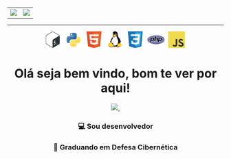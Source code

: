 <div align="center">
    <table height="auto">
        <td>
            <img height="200px" src="https://github-readme-stats-sigma-five.vercel.app/api/top-langs/?username=73710&show_icons=true&theme=radical&count_private=true"/>
        </td>
        <td>
            <img src="https://github-readme-stats-sigma-five.vercel.app/api?username=73710&show_icons=true&theme=radical&count_private=true"/>
        </td>
    </table>
</div> 

---

<div align=center>
  <img src='https://github.com/devicons/devicon/blob/master/icons/bash/bash-original.svg' width="40px" height="40px"/>&nbsp;
  <img src='https://github.com/devicons/devicon/blob/master/icons/python/python-original.svg' width="40px" height="40px"/>&nbsp;
  <img src='https://github.com/devicons/devicon/blob/master/icons/html5/html5-original.svg' width="40px" height="40px"/>&nbsp;
  <img src='https://github.com/devicons/devicon/blob/master/icons/linux/linux-original.svg' width="40px" height="40px"/>&nbsp;
  <img src='https://github.com/devicons/devicon/blob/master/icons/css3/css3-original.svg' width="40px" height="40px"/>&nbsp;  
  <img src='https://github.com/devicons/devicon/blob/master/icons/php/php-original.svg' width="40px" height="40px"/>&nbsp;
  <img src='https://github.com/devicons/devicon/blob/master/icons/javascript/javascript-original.svg' width="40px" height="40px"/>&nbsp;
</div>

<div>
  <h1 align=center>Olá seja bem vindo, bom te ver por aqui!</h1>
</div>

<div align=center>
<a href="https://www.linkedin.com/in/l%C3%A9lio-tech/">
<img src='https://img.shields.io/badge/LinkedIn-0077B5?style=for-the-badge&logo=linkedin&logoColor=white'/>&nbsp;
</a>
</div>
  
<div align=center>
<h3>💻  Sou desenvolvedor </h3>
<h3>🔗  Graduando em Defesa Cibernética </h3> 
</div>


